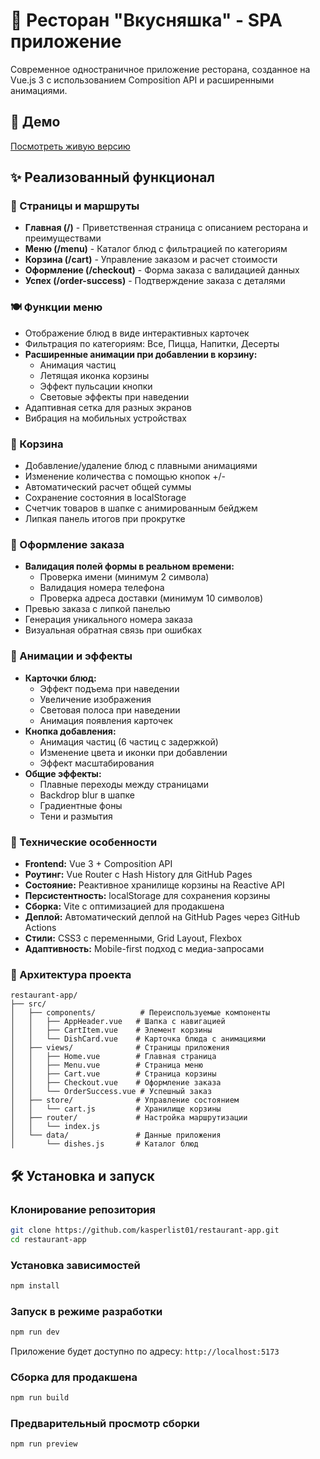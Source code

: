 # 🍕 Ресторан "Вкусняшка" - SPA приложение

Современное одностраничное приложение ресторана, созданное на Vue.js 3 с использованием Composition API и расширенными анимациями.

## 🚀 Демо
[Посмотреть живую версию](https://kasperlist01.github.io/restaurant-app/#/)

## ✨ Реализованный функционал

### 📱 Страницы и маршруты
- **Главная (/)** - Приветственная страница с описанием ресторана и преимуществами
- **Меню (/menu)** - Каталог блюд с фильтрацией по категориям
- **Корзина (/cart)** - Управление заказом и расчет стоимости
- **Оформление (/checkout)** - Форма заказа с валидацией данных
- **Успех (/order-success)** - Подтверждение заказа с деталями

### 🍽️ Функции меню
- Отображение блюд в виде интерактивных карточек
- Фильтрация по категориям: Все, Пицца, Напитки, Десерты
- **Расширенные анимации при добавлении в корзину:**
    - Анимация частиц
    - Летящая иконка корзины
    - Эффект пульсации кнопки
    - Световые эффекты при наведении
- Адаптивная сетка для разных экранов
- Вибрация на мобильных устройствах

### 🛒 Корзина
- Добавление/удаление блюд с плавными анимациями
- Изменение количества с помощью кнопок +/-
- Автоматический расчет общей суммы
- Сохранение состояния в localStorage
- Счетчик товаров в шапке с анимированным бейджем
- Липкая панель итогов при прокрутке

### 📝 Оформление заказа
- **Валидация полей формы в реальном времени:**
    - Проверка имени (минимум 2 символа)
    - Валидация номера телефона
    - Проверка адреса доставки (минимум 10 символов)
- Превью заказа с липкой панелью
- Генерация уникального номера заказа
- Визуальная обратная связь при ошибках

### 🎨 Анимации и эффекты
- **Карточки блюд:**
    - Эффект подъема при наведении
    - Увеличение изображения
    - Световая полоса при наведении
    - Анимация появления карточек
- **Кнопка добавления:**
    - Анимация частиц (6 частиц с задержкой)
    - Изменение цвета и иконки при добавлении
    - Эффект масштабирования
- **Общие эффекты:**
    - Плавные переходы между страницами
    - Backdrop blur в шапке
    - Градиентные фоны
    - Тени и размытия

### 💾 Технические особенности
- **Frontend:** Vue 3 + Composition API
- **Роутинг:** Vue Router с Hash History для GitHub Pages
- **Состояние:** Реактивное хранилище корзины на Reactive API
- **Персистентность:** localStorage для сохранения корзины
- **Сборка:** Vite с оптимизацией для продакшена
- **Деплой:** Автоматический деплой на GitHub Pages через GitHub Actions
- **Стили:** CSS3 с переменными, Grid Layout, Flexbox
- **Адаптивность:** Mobile-first подход с медиа-запросами

### 🔧 Архитектура проекта
```
restaurant-app/
├── src/
│   ├── components/          # Переиспользуемые компоненты
│   │   ├── AppHeader.vue   # Шапка с навигацией
│   │   ├── CartItem.vue    # Элемент корзины
│   │   └── DishCard.vue    # Карточка блюда с анимациями
│   ├── views/              # Страницы приложения
│   │   ├── Home.vue        # Главная страница
│   │   ├── Menu.vue        # Страница меню
│   │   ├── Cart.vue        # Страница корзины
│   │   ├── Checkout.vue    # Оформление заказа
│   │   └── OrderSuccess.vue # Успешный заказ
│   ├── store/              # Управление состоянием
│   │   └── cart.js         # Хранилище корзины
│   ├── router/             # Настройка маршрутизации
│   │   └── index.js
│   └── data/               # Данные приложения
│       └── dishes.js       # Каталог блюд
```

## 🛠️ Установка и запуск

### Клонирование репозитория
```bash
git clone https://github.com/kasperlist01/restaurant-app.git
cd restaurant-app
```

### Установка зависимостей
```bash
npm install
```

### Запуск в режиме разработки
```bash
npm run dev
```
Приложение будет доступно по адресу: `http://localhost:5173`

### Сборка для продакшена
```bash
npm run build
```

### Предварительный просмотр сборки
```bash
npm run preview
```